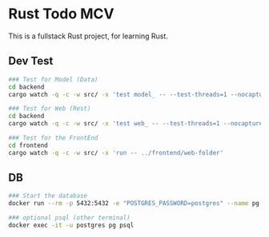 # Rust Todo MCV

This is a fullstack Rust project, for learning Rust.

## Dev Test

```sh
### Test for Model (Data)
cd backend
cargo watch -q -c -w src/ -x 'test model_ -- --test-threads=1 --nocapture'

### Test for Web (Rest)
cd backend
cargo watch -q -c -w src/ -x 'test web_ -- --test-threads=1 --nocapture'

### Test for the FrontEnd
cd frontend
cargo watch -q -c -w src/ -x 'run -- ../frontend/web-folder'
```

## DB

```sh
### Start the database
docker run --rm -p 5432:5432 -e "POSTGRES_PASSWORD=postgres" --name pg postgres:14

### optional psql (other terminal)
docker exec -it -u postgres pg psql
```
